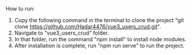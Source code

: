 How tu run:

1. Copy the following command in the terminal to clone the project "git clone https://github.com/Hadar4476/vue3_users_crud.git".
2. Navigate to "vue3_users_crud" folder.
3. In that folder, run the command "npm install" to install node modules.
4. After installation is complete, run "npm run serve" to run the project.
